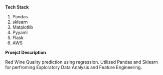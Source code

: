 **Tech Stack**
1. Pandas
2. sklearn
3. Matplotlib
4. Pyyaml
5. Flask
6. AWS

**Proejct Description**

Red Wine Quality prediction using regression. Utilized Pandas and Sklearn for perfroming Exploratory Data Analysis and Feature Engineering.
